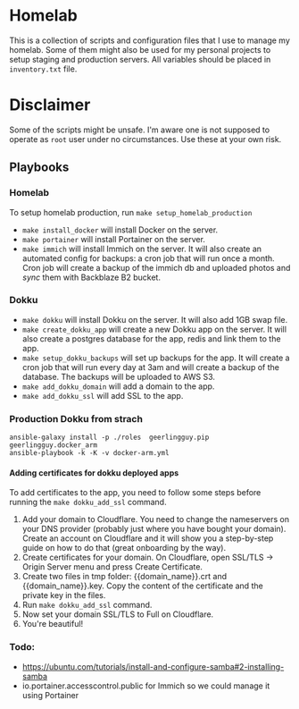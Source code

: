 # Homelab

This is a collection of scripts and configuration files that I use to manage my homelab. Some of them might also be used for my personal projects to setup staging and production servers. All variables should be placed in `inventory.txt` file.

# Disclaimer

Some of the scripts might be unsafe. I'm aware one is not supposed to operate as `root` user under no circumstances. Use these at your own risk.

## Playbooks


### Homelab

To setup homelab production, run `make setup_homelab_production`

- `make install_docker` will install Docker on the server.
- `make portainer` will install Portainer on the server.
- `make immich` will install Immich on the server. It will also create an automated config for backups: a cron job that will run once a month. Cron job will create a backup of the immich db and uploaded photos and _sync_ them with Backblaze B2 bucket.

### Dokku

- `make dokku` will install Dokku on the server. It will also add 1GB swap file.
- `make create_dokku_app` will create a new Dokku app on the server. It will also create a postgres database for the app, redis and link them to the app.
- `make setup_dokku_backups` will set up backups for the app. It will create a cron job that will run every day at 3am and will create a backup of the database. The backups will be uploaded to AWS S3.
- `make add_dokku_domain` will add a domain to the app.
- `make add_dokku_ssl` will add SSL to the app.

### Production Dokku from strach

```
ansible-galaxy install -p ./roles  geerlingguy.pip geerlingguy.docker_arm
ansible-playbook -k -K -v docker-arm.yml
```

#### Adding certificates for dokku deployed apps

To add certificates to the app, you need to follow some steps before running the `make dokku_add_ssl` command.

1. Add your domain to Cloudflare. You need to change the nameservers on your DNS provider (probably just where you have bought your domain). Create an account on Cloudflare and it will show you a step-by-step guide on how to do that (great onboarding by the way).
2. Create certificates for your domain. On Cloudflare, open SSL/TLS -> Origin Server menu and press Create Certificate.
3. Create two files in tmp folder: {{domain_name}}.crt and {{domain_name}}.key. Copy the content of the certificate and the private key in the files.
4. Run `make dokku_add_ssl` command.
5. Now set your domain SSL/TLS to Full on Cloudflare.
6. You're beautiful!

### Todo:

- https://ubuntu.com/tutorials/install-and-configure-samba#2-installing-samba
- io.portainer.accesscontrol.public for Immich so we could manage it using Portainer

